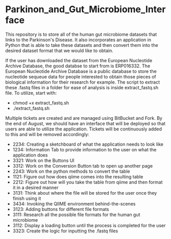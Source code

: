 # Parkinon_and_Gut_Microbiome_Interface
This repository is to store all of the human gut microbiome datasets that links to the Parkinson's Disease. It also incorporates an application in Python that is able to take these datasets and then convert them into the desired dataset format that we would like to obtain.

If the user has downloaded the dataset from the European Nucleotide Archive Database, the good databse to start from is ERP016332. The European Nucleotide Archive Database is a public database to store the nucleotide sequeue data for people interested to obtain those pieces of biological information for their research for example. The script to extract these .fastq files in a folder for ease of analysis is inside extract_fastq.sh file. To utilize, start with: 
- chmod +x extract_fastq.sh
- ./extract_fastq.sh

Multiple tickets are created and are managed using BitBucket and Fork. By the end of August, we should have an interface that will be deployed so that users are able to utilize the application. Tickets will be continuously added to this and will be removed accordingly: 
- 2234: Creating a sketchboard of what the application needs to look like
- 1234: Information Tab to provide information to the user on what the application does
- 3321: Work on the Buttons UI
- 3312: Work on the Conversion Button tab to open up another page
- 2243: Work on the python methods to convert the table
- 1121: Figure out how does qiime comes into the resulting table
- 2212: Figure out how will you take the table from qiime and then format it in a desired manner
- 3131: Think about where the file will be stored for the user once they finish using it 
- 3434: Invoking the QIIME environment behind-the-scenes
- 3123: Adding buttons for different file formats
- 3111: Research all the possible file formats for the human gut microbiome
- 3112: Display a loading button until the process is completed for the user
- 3323: Create the logic for inputting the .fastq files 
